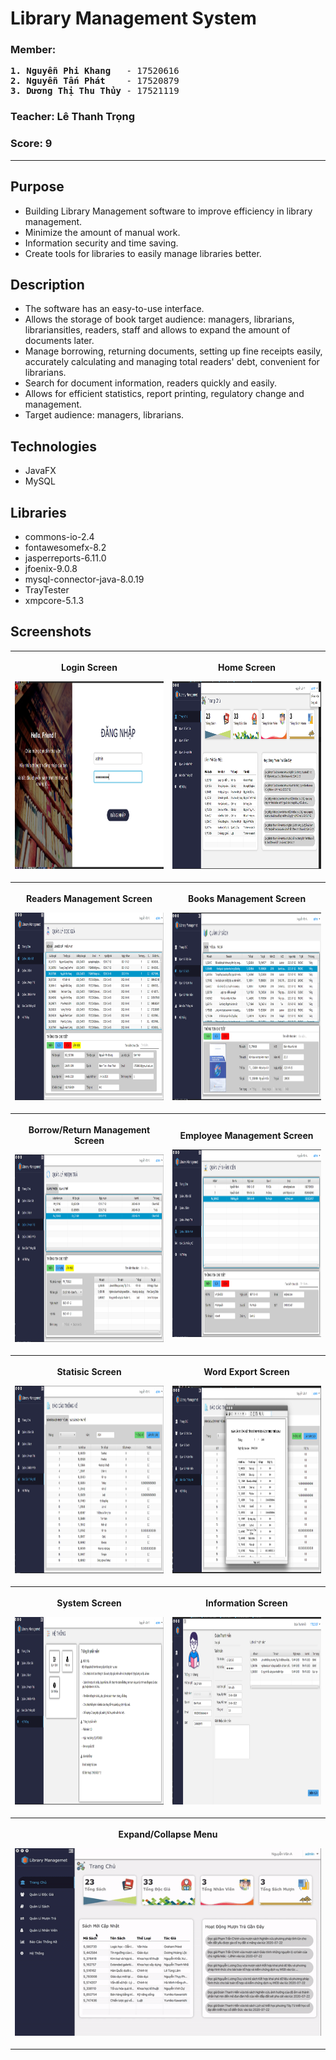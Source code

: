 Library Management System
=========================

### Member:
<pre>
<b>1. Nguyễn Phi Khang</b>   - 17520616
<b>2. Nguyễn Tấn Phát</b>    - 17520879
<b>3. Dương Thị Thu Thủy</b> - 17521119
</pre>

### Teacher: Lê Thanh Trọng
### Score: 9
---

## Purpose
- Building Library Management software to improve efficiency in library management.
- Minimize the amount of manual work.
- Information security and time saving.
- Create tools for libraries to easily manage libraries better.

## Description
- The software has an easy-to-use interface.
- Allows the storage of book target audience: managers, librarians, librariansitles, readers, staff and allows to expand the amount of documents later.
- Manage borrowing, returning documents, setting up fine receipts easily, accurately calculating and managing total readers' debt, convenient for librarians.
- Search for document information, readers quickly and easily.
- Allows for efficient statistics, report printing, regulatory change and management.
- Target audience: managers, librarians.

## Technologies
- JavaFX
- MySQL

## Libraries
- commons-io-2.4
- fontawesomefx-8.2
- jasperreports-6.11.0
- jfoenix-9.0.8
- mysql-connector-java-8.0.19
- TrayTester
- xmpcore-5.1.3

## Screenshots
<table style="width:100%">
<tr>
  <th width="50%"> 
    <p align="center">
    <p>Login Screen</p>
    <img src="/screenshots/Login.png" height="300"><br>
     </p>
  </th>
  <th width="50%"> 
    <p align="center">
    <p>Home Screen</p>
    <img src="/screenshots/Home.png" height="300"><br>
    </p>
  </th>
</tr>
<tr>
 <th width="50%"> 
    <p align="center">
    <p>Readers Management Screen</p>
    <img src="/screenshots/Reader.png" height="300"><br>
    </p>
  </th>
  <th width="50%"> 
    <p align="center">
    <p>Books Management Screen</p>
    <img src="/screenshots/Book.png" height="300"><br>
     </p>
  </th>
 </tr>
  <tr>
 <th width="50%"> 
    <p align="center">
    <p>Borrow/Return Management Screen</p>
    <img src="/screenshots/Borrow.png" height="300"><br>
    </p>
  </th>
  <th width="50%"> 
    <p align="center">
    <p>Employee Management Screen</p>
    <img src="/screenshots/Employer.png" height="300"><br>
     </p>
  </th>
 </tr>
  <tr>
 <th width="50%">
    <p align="center">
    <p>Statisic Screen</p>
    <img src="/screenshots/Statistic.png" height="300"><br>
    </p>
  </th>
  <th width="50%"> 
    <p align="center">
    <p>Word Export Screen</p>
    <img src="/screenshots/word_export.png" height="300"><br>
     </p>
  </th>
 </tr>
 <tr>
 <th width="50%"> 
   <p align="center">
    <p>System Screen</p>
    <img src="/screenshots/regulations.png" height="300"><br>
    </p>
  </th>
  <th width="50%"> 
    <p align="center">
    <p>Information Screen</p>
    <img src="/screenshots/Information.png" height="300"><br>
     </p>
  </th>
 </tr>
  <tr>
 <th width="100%" colspan="2"> 
    <p align="center">
      <p>Expand/Collapse Menu</p>
      <img src="/screenshots/expand_collapse.gif" height="300"><br>
    </p>
  </th>
 </tr>
</table>
